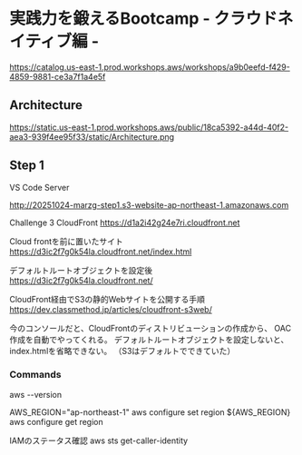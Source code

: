 # 実践力を鍛えるBootcamp - クラウドネイティブ編 -

https://catalog.us-east-1.prod.workshops.aws/workshops/a9b0eefd-f429-4859-9881-ce3a7f1a4e5f

## Architecture

https://static.us-east-1.prod.workshops.aws/public/18ca5392-a44d-40f2-aea3-939f4ee95f33/static/Architecture.png

## Step 1

VS Code Server

http://20251024-marzg-step1.s3-website-ap-northeast-1.amazonaws.com


Challenge 3
CloudFront
https://d1a2i42g24e7ri.cloudfront.net

Cloud frontを前に置いたサイト
https://d3ic2f7g0k54la.cloudfront.net/index.html

デフォルトルートオブジェクトを設定後
https://d3ic2f7g0k54la.cloudfront.net/

CloudFront経由でS3の静的Webサイトを公開する手順
https://dev.classmethod.jp/articles/cloudfront-s3web/

今のコンソールだと、CloudFrontのディストリビューションの作成から、
OAC作成を自動でやってくれる。
デフォルトルートオブジェクトを設定しないと、index.htmlを省略できない。
（S3はデフォルトでできていた）


### Commands

aws --version


AWS_REGION="ap-northeast-1"
aws configure set region ${AWS_REGION}
aws configure get region

IAMのステータス確認
aws sts get-caller-identity

